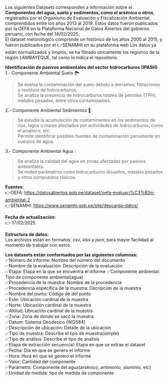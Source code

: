 Los siguientes Datasets corresponden a información sobre el **Componentes del agua, suelo y sedimentos, como el arsénico u otros**, registrados por el Organismo de Evaluación y Fiscalización Ambiental, comprendidos entre los años 2013 al 2019. Estos datos fueron publicados por la OEFA en la Plataforma Nacional de Datos Abiertos del gobierno peruano, con fecha del 14/02/2025.  
El dataset metorológico comprende un histórico de los años 2000 al 2015, y fueron publicados por el 👉SENAMHI en su plataforma web
Los datos ya están normailizados y limpios, se ha filtrado unicamente los registros de la región LAMBAYEQUE, tal como lo indica el repositorio.  

**Identificación de pasivos ambientales del sector hidrocarburos (IPASH)**  
1.- Componente Ambiental Suelo 🏞️  
> Se evalúa la contaminación del suelo debido a derrames, filtraciones o residuos de hidrocarburos.  
> Se analiza la presencia de hidrocarburos totales de petróleo (TPH), metales pesados, entre otros contaminantes.  

2.- Componente Ambiental Sedimentos 🌊  
> Se estudia la acumulación de contaminantes en los sedimentos de ríos, lagos o mares afectados por actividades de hidrocarburos, como el arsénico, etc.   
> Permite identificar posibles fuentes de contaminación persistente en cuerpos de agua.  

3.- Componente Ambiental Agua 💧  
> Se analiza la calidad del agua en zonas afectadas por pasivos ambientales.  
> Se miden parámetros como hidrocarburos disueltos, metales pesados y otros compuestos tóxicos.  


**Fuentes:**   
👉OEFA: https://datosabiertos.gob.pe/dataset/oefa-evaluaci%C3%B3n-ambiental-2   
👉SENAMHI: https://www.senamhi.gob.pe/site/descarga-datos/  

**Fecha de actualización:**  
👉 17/02/2025  

**Estructura de datos:**   
Los archivos están en formatos: csv, xlsx y json, para mayor facilidad al momento de trabajar con estos.  

**Los datasets están conformados por las siguientes columnas:**  
✅Número de informe: Nombre del número del documento  
✅Nombre de la evaluación: Descripción de la evaluación  
✅Etapa: Etapa en la que se encuentra el informe
✅Componente ambiental: Tipo de componente ambiental(agua)  
✅Procedencia de la muestra: Nombre de la procedencia  
✅Procedencia espécifica de la muestra: Decripción de la muestra  
✅Nombre del punto: Código de del punto  
✅Este: Ubicación cardinal de la muestra  
✅Norte: Ubicación cardinal de la muestra   
✅Altitud: Ubicación cardinal de la muestra   
✅Zona: Zona de donde se sacó la muestra  
✅Datum: Sistema Geódesico (WGS84)  
✅Descripción de ubicación: Detalle de la ubicación  
✅Tipo de muestra: Describe el tipo de muestra(simple)  
✅Tipo de análisis: Describe el tipo de analísis  
✅Etapa de extracción secuencial: Etapa en que se extrae el dataset  
✅Fecha: Día en que se genero el informe  
✅Hora: Hora en que se genero el informe  
✅Valor: Cantidad del componente  
✅Parámetro: Componente del agua(arsénico, antimonio, aluminio, etc)  
✅Unidad de medida: tipo de medida de componente  

